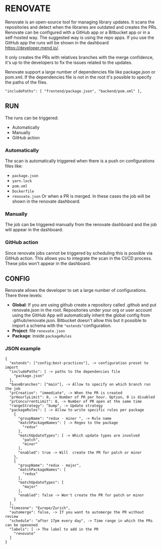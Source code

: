 # RENOVATE

Renovate is an open-source tool for managing library updates. 
It scans the repositories and detect when the libraries are outdated and creates the PRs.
Renovate can be configured with a GitHub app or a Bitbucket app or in a self-hosted way. The suggested way is using the 
repo apps. If you use the GitHub app the runs will be shown in the dashboard https://developer.mend.io/.

It only creates the PRs with relatives branches with the merge confidence, it's up to the developers to fix the issues
related to the updates.

Renovate support a large number of dependencies file like package.json or pom.xml.
If the dependencies file is not in the root it's possible to specify the paths of the files.

`
  "includePaths": [
    "frontend/package.json",
    "backend/pom.xml"
  ],
`

## RUN

The runs can be triggered:
* Automatically
* Manually
* GitHub action

### Automatically
The scan is automatically triggered when there is a push on configurations files like:
* `package.json`
* `yarn.lock`
* `pom.xml`
* `Dockerfile`
* `renovate.json`
Or when a PR is merged. In these cases the job will be shown in the renovate dashboard.

### Manually 
The job can be triggered manually from the renovate dashboard and the job will appear in the dashboard.

### GitHub action
Since renovate jobs cannot be triggered by scheduling this is possible via GitHub action.
This allows you to integrate the scan in the CI/CD process.
These jobs won't appear in the dashboard.

## CONFIG
Renovate allows the developer to set a large number of configurations. There three levels:
* **Global**: If you are using github create a repository called .github and put renovate.json in the root.
Repositories under your org or user account using the GitHub App will automatically inherit the global config from .github/renovate.json.
Bitbucket doesn't allow this but it possible to import a schema with the `"extends"`configuration.
* **Project**: file `renovate.json`
* **Package**: inside `packageRules`

### JSON example

```jsonc
{
  "extends": ["config:best-practices"], -> configuration preset to import
  "includePaths": [ -> paths to the dependencies file
    "package.json"
  ],
  "baseBranches": ["main"], -> Allow to specify on which branch run the job
  "prCreation": "immediate", -> When the PR is created
  "prHourlyLimit": 0, -> Number of PR per hour. Option, 0 is disabled
  "prConcurrentLimit": 8, -> Number of PR open at the same time
  "rangeStrategy": "bump", -> Update strategy
  "packageRules": [ -> Allow to write specific rules per package
    {
      "groupName": "redux - minor ", -> Rule name
      "matchPackageNames": [ -> Regex to the package
        "redux"
      ],
      "matchUpdateTypes": [ -> Which update types are involved
        "patch",
        "minor"
      ],
      "enabled": true -> Will  create the PR for patch or minor
    },
    {
      "groupName": "redux - major",
      "matchPackageNames": [
        "redux"
      ],
      "matchUpdateTypes": [
        "major"
      ],
      "enabled": false -> Won't create the PR for patch or minor
    }
  ],
  "timezone": "Europe/Zurich",
  "automerge": false, -> If you want to automerge the PR without review
  "schedule": "after 17pm every day", -> Time range in which the PRs can be openened
  "labels": [ -> The label to add in the PR
    "renovate"
  ]
}
```
